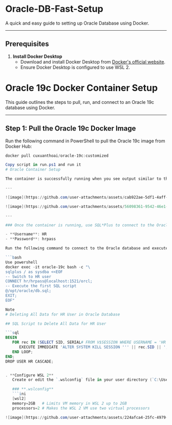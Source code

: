 # Oracle-DB-Fast-Setup

A quick and easy guide to setting up Oracle Database using Docker.

---

## **Prerequisites**

1. **Install Docker Desktop**  
   - Download and install Docker Desktop from [Docker's official website](https://www.docker.com/products/docker-desktop).
   - Ensure Docker Desktop is configured to use WSL 2.


# Oracle 19c Docker Container Setup

This guide outlines the steps to pull, run, and connect to an Oracle 19c database using Docker.

---

## **Step 1: Pull the Oracle 19c Docker Image**

Run the following command in PowerShell to pull the Oracle 19c image from Docker Hub:

```powershell
docker pull cuxuanthoai/oracle-19c:customized

Copy script in run.ps1 and run it
# Oracle Container Setup

The container is successfully running when you see output similar to this:

---

![image](https://github.com/user-attachments/assets/cab922ae-5df1-4aff-be7b-b3d7a02e7edb)

![image](https://github.com/user-attachments/assets/56098361-9542-46e1-aa3c-7b052121e8f4)

---

### Once the container is running, use SQL*Plus to connect to the Oracle database:

- **Username**: HR  
- **Password**: hrpass  

Run the following command to connect to the Oracle database and execute the `hr.sql` script:

```bash
Use powershell
docker exec -it oracle-19c bash -c "\
sqlplus / as sysdba <<EOF
-- Switch to HR user
CONNECT hr/hrpass@localhost:1521/orcl;
-- Execute the first SQL script
@/opt/oracle/db.sql;
EXIT;
EOF"

Note 
# Deleting All Data for HR User in Oracle Database

## SQL Script to Delete All Data for HR User

```sql
BEGIN
   FOR rec IN (SELECT SID, SERIAL# FROM V$SESSION WHERE USERNAME = 'HR') LOOP
      EXECUTE IMMEDIATE 'ALTER SYSTEM KILL SESSION ''' || rec.SID || ',' || rec.SERIAL# || ''' IMMEDIATE';
   END LOOP;
END;
DROP USER HR CASCADE;


. **Configure WSL 2**  
   Create or edit the `.wslconfig` file in your user directory (`C:\Users\<YourUsername>\`) to optimize WSL 2 resources.

   ### **.wslconfig**
   ```ini
   [wsl2]
   memory=2GB   # Limits VM memory in WSL 2 up to 2GB
   processors=2 # Makes the WSL 2 VM use two virtual processors

![image](https://github.com/user-attachments/assets/224afca4-25fc-4979-86db-75fe0b6319ee)











